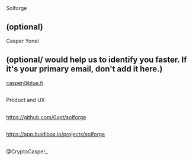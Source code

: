## <PROJECT NAME>
  Solforge

## <YOUR FULL NAME> (optional)
  Casper Yonel

## <Used Email in Buidlbox> (optional/ would help us to identify you faster. If it's your primary email, don't add it here.)
  casper@blue.fi

## <YOUR ROLE ON THE TEAM>
  Product and UX

## <LINK TO THE PROJECT REPOSITORY>
  https://github.com/0xpt/solforge

## <LINK TO BUIDLBOX SUBMISSION>
  https://app.buidlbox.io/projects/solforge

## <ANY LINKS TO YOUR SOCIALS THAT YOU WANT PEOPLE TO SEE WHO MIGHT COME ACROSS YOUR SUBMISSION IN THE FUTURE>
  @CryptoCasper_

